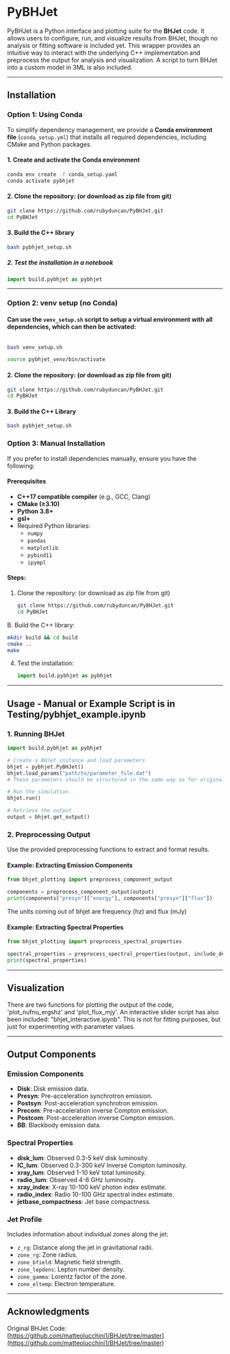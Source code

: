# PyBHJet

PyBHJet is a Python interface and plotting suite for the **BHJet** code. It allows users to configure, run, and visualize results from BHJet, though no analysis or fitting software is included yet. This wrapper provides an intuitive way to interact with the underlying C++ implementation and preprocess the output for analysis and visualization. A script to turn BHJet into a custom model in 3ML is also included. 

---

## Installation

### Option 1: Using Conda 
To simplify dependency management, we provide a **Conda environment file** (`conda_setup.yml`) that installs all required dependencies, including CMake and Python packages.

#### 1. Create and activate the Conda environment
```bash
conda env create -f conda_setup.yaml
conda activate pybhjet
```

#### 2. Clone the repository: (or download as zip file from git) 
   ```bash
   git clone https://github.com/rubyduncan/PyBHJet.git
   cd PyBHJet
   ```

#### 3. Build the C++ library
```bash
bash pybhjet_setup.sh
```

##### 2. Test the installation in a notebook 
```python
import build.pybhjet as pybhjet
```
---

### Option 2: venv setup (no Conda) 

#### Can use the `venv_setup.sh` script to setup a virtual environment with all dependencies, which can then be activated: 

```bash

bash venv_setup.sh

source pybhjet_venv/bin/activate
```

#### 2. Clone the repository: (or download as zip file from git) 
   ```bash
   git clone https://github.com/rubyduncan/PyBHJet.git
   cd PyBHJet
   ```

#### 3. Build the C++ Library 
```bash
bash pybhjet_setup.sh
```


### Option 3: Manual Installation
If you prefer to install dependencies manually, ensure you have the following:

#### Prerequisites
- **C++17 compatible compiler** (e.g., GCC, Clang)
- **CMake (≥3.10)**
- **Python 3.8+**
- **gsl+**
- Required Python libraries:
  - `numpy`
  - `pandas`
  - `matplotlib`
  - `pybind11`
  - `ipympl`


#### Steps: 

1. Clone the repository: (or download as zip file from git) 
   ```bash
   git clone https://github.com/rubyduncan/PyBHJet.git
   cd PyBHJet
   ```

B. Build the C++ library:
   ```bash
   mkdir build && cd build
   cmake ..
   make
   ```

4. Test the installation:
   ```python
   import build.pybhjet as pybhjet
   ```

---

## Usage - Manual or Example Script is in Testing/pybhjet_example.ipynb

### 1. Running BHJet
```python
import build.pybhjet as pybhjet

# Create a BHJet instance and load parameters
bhjet = pybhjet.PyBHJet()
bhjet.load_params("path/to/parameter_file.dat") 
# These parameters should be structured in the same way as for original bhjet, file with 28 params, example is included. 

# Run the simulation
bhjet.run()

# Retrieve the output
output = bhjet.get_output()

```

### 2. Preprocessing Output
Use the provided preprocessing functions to extract and format results.

#### Example: Extracting Emission Components
```python
from bhjet_plotting import preprocess_component_output 

components = preprocess_component_output(output)
print(components["presyn"]["energy"], components["presyn"]["flux"])
```
The units coming out of bhjet are frequency (hz) and flux (mJy)

#### Example: Extracting Spectral Properties
```python
from bhjet_plotting import preprocess_spectral_properties

spectral_properties = preprocess_spectral_properties(output, include_descriptions=True)
print(spectral_properties)
```

---

## Visualization

There are two functions for plotting the output of the code, 'plot_nufnu_ergshz' and 'plot_flux_mjy'. 
An interactive slider script has also been included: "bhjet_interactive.ipynb". This is not for fitting purposes, but just for experimenting with parameter values. 


---

## Output Components

### Emission Components
- **Disk**: Disk emission data.
- **Presyn**: Pre-acceleration synchrotron emission.
- **Postsyn**: Post-acceleration synchrotron emission.
- **Precom**: Pre-acceleration inverse Compton emission.
- **Postcom**: Post-acceleration inverse Compton emission.
- **BB**: Blackbody emission data.

### Spectral Properties
- **disk_lum**: Observed 0.3-5 keV disk luminosity.
- **IC_lum**: Observed 0.3-300 keV Inverse Compton luminosity.
- **xray_lum**: Observed 1-10 keV total luminosity.
- **radio_lum**: Observed 4-6 GHz luminosity.
- **xray_index**: X-ray 10-100 keV photon index estimate.
- **radio_index**: Radio 10-100 GHz spectral index estimate.
- **jetbase_compactness**: Jet base compactness.

### Jet Profile
Includes information about individual zones along the jet:
- `z_rg`: Distance along the jet in gravitational radii.
- `zone_rg`: Zone radius.
- `zone_bfield`: Magnetic field strength.
- `zone_lepdens`: Lepton number density.
- `zone_gamma`: Lorentz factor of the zone.
- `zone_eltemp`: Electron temperature.

---

## Acknowledgments
Original BHJet Code: [https://github.com/matteolucchini1/BHJet/tree/master](https://github.com/matteolucchini1/BHJet/tree/master)
